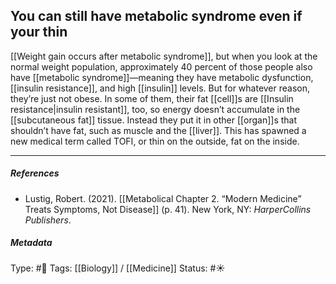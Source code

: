 ## You can still have metabolic syndrome even if your thin  # 

[[Weight gain occurs after metabolic syndrome]], but when you look at the normal weight population, approximately 40 percent of those people also have [[metabolic syndrome]]—meaning they have metabolic dysfunction, [[insulin resistance]], and high [[insulin]] levels. But for whatever reason, they’re just not obese. In some of them, their fat [[cell]]s are [[Insulin resistance|insulin resistant]], too, so energy doesn’t accumulate in the [[subcutaneous fat]] tissue. Instead they put it in other [[organ]]s that shouldn’t have fat, such as muscle and the [[liver]]. This has spawned a new medical term called TOFI, or thin on the outside, fat on the inside.

___

##### References

- Lustig, Robert. (2021). [[Metabolical Chapter 2. “Modern Medicine” Treats Symptoms, Not Disease]] (p. 41). New York, NY: _HarperCollins Publishers_.

##### Metadata

Type: #🔴 
Tags: [[Biology]] / [[Medicine]]
Status: #☀️ 